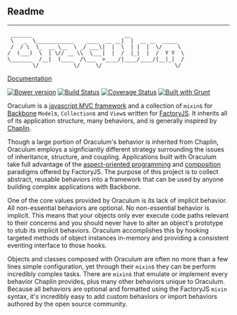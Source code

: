 Readme
------
------

```
 _______                             __
 \   _  \____________    ____  __ __|  |  __ __  _____
 /  / \  \_  __ \__  \ _/ ___\|  |  \  | |  |  \/     \
/  (___)  \  | \// __ \\  \___|  |  /  |_|  |  /  Y Y  \
\_______  /__|  (____  /\___  >____/|____/____/|__|_|  /
        \/           \/     \/                       \/
```

[Documentation](http://hackers.lookout.com/oraculum/README.md.html)

[![Bower version](https://badge.fury.io/bo/Oraculum.svg)](http://badge.fury.io/bo/Oraculum)
[![Build Status](https://travis-ci.org/lookout/oraculum.svg)](https://travis-ci.org/lookout/oraculum)
[![Coverage Status](https://img.shields.io/coveralls/lookout/oraculum.svg)](https://coveralls.io/r/lookout/oraculum?branch=master)
[![Built with Grunt](https://cdn.gruntjs.com/builtwith.png)](http://gruntjs.com/)

Oraculum is a [javascript MVC framework](http://todomvc.com/architecture-examples/oraculum/) and a collection of `mixin`s for [Backbone](http://backbonejs.org/) `Model`s, `Collection`s and `View`s written for [FactoryJS](https://github.com/lookout/factoryjs/). It inherits all of its application structure, many behaviors, and is generally inspired by [Chaplin](http://chaplinjs.org/).

Though a large portion of Oraculum's behavior is inherited from Chaplin, Oraculum employs a signficiantly different strategy surrounding the issues of inheritance, structure, and coupling. Applications built with Oraculum take full advantage of the [aspect-oriented programming](http://en.wikipedia.org/wiki/Aspect-oriented_programming) and [composition](http://en.wikipedia.org/wiki/Composition_over_inheritance) paradigms offered by FactoryJS. The purpose of this project is to collect abstract, reusable behaviors into a framework that  can be used by anyone building complex applications with Backbone.

One of the core values provided by Oraculum is its lack of implicit behavior. All non-essential behaviors are optional. No non-essential behavior is implicit. This means that your objects only ever execute code paths relevant to their concerns and you should never have to alter an object's prototype to stub its implicit behaviors. Oraculum accomplishes this by hooking targeted methods of object instances in-memory and providing a consistent eventing interface to those hooks.

Objects and classes composed with Oraculum are often no more than a few lines simple configuration, yet through their `mixin`s they can be perform incredibly complex tasks. There are `mixin`s that emulate or implement every behavior Chaplin provides, plus many other behaviors unique to Oraculum. Because all behaviors are optional and formatted using the FactoryJS `mixin` syntax, it's incredibly easy to add custom behaviors or import behaviors authored by the open source community.

